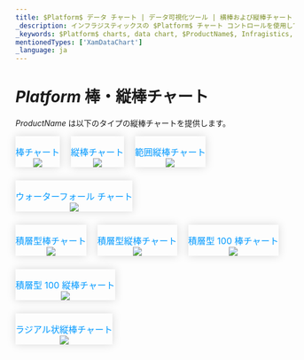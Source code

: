 ```yaml
---
title: $Platform$ データ チャート | データ可視化ツール | 横棒および縦棒チャート | データ バインディング | インフラジスティックス
_description: インフラジスティックスの $Platform$ チャート コントロールを使用して横棒チャート、積層型縦棒チャート、ウォーターフォール チャートなどの横棒および縦棒のチャートを作成します。$ProductName$ グラフ タイプについて説明します。
_keywords: $Platform$ charts, data chart, $ProductName$, Infragistics, $Platform$ チャート, データ チャート, インフラジスティックス
mentionedTypes: ['XamDataChart']
_language: ja
---
```

# $Platform$ 棒・縦棒チャート

$ProductName$ は以下のタイプの縦棒チャートを提供します。

<section class="feature__container">
    <style>
        .linkContent,
        .linkContent:hover {
            display: flex;
            flex-flow: column;
            align-items: center;
            box-shadow: none;
        }
        .link {
            display: inline-block;
            font-size: 1.0rem;
            color: #0099ff;
            cursor: pointer;
            padding-top: 1.0rem;
            margin-right: 1.0rem;
            margin-bottom: 1.5rem;
            box-shadow: 0 0 15px rgba(0,0,0,.15);
        }
        .link:hover {
            box-shadow: 0 0 15px rgba(0,0,0,.25);
        }
        .img {
            width: 250px;
            height: 250px;
            box-shadow: none;
        }
    </style>
    <body>
        <div class="link" href="data-chart-type-category-bar-series.md">
            <div class="linkContent">
                <div>棒チャート</div>
                <img class="responsive-img" src="../images/charts/data-chart-type-category-bar-series.png">
            </div>
        </div>
        <div class="link" href="data-chart-type-category-column-series.md">
            <div class="linkContent">
                <div>縦棒チャート</div>
                <img class="responsive-img" src="../images/charts/data-chart-type-category-column-series.png">
            </div>
        </div>
        <div class="link" href="data-chart-type-range-column-series.md">
            <div class="linkContent">
                <div>範囲縦棒チャート</div>
                <img class="responsive-img" src="../images/charts/data-chart-type-range-column-series.png">
            </div>
        </div>
        <div class="link" href="data-chart-type-category-waterfall-series.md">
            <div class="linkContent">
                <div>ウォーターフォール チャート</div>
                <img class="responsive-img" src="../images/charts/data-chart-type-category-waterfall-series.png">
            </div>
        </div>
        <br>
        <div class="link" href="data-chart-type-stacked-bar-series.md">
            <div class="linkContent">
                <div>積層型棒チャート</div>
                <img class="responsive-img" src="../images/charts/data-chart-type-stacked-bar-series.png">
            </div>
        </div>
        <div class="link" href="data-chart-type-stacked-column-series.md">
            <div class="linkContent">
                <div>積層型縦棒チャート</div>
                <img class="responsive-img" src="../images/charts/data-chart-type-stacked-column-series.png">
            </div>
        </div>
        <div class="link" href="data-chart-type-stacked-100-bar-series.md">
            <div class="linkContent">
                <div>積層型 100 棒チャート</div>
                <img class="responsive-img" src="../images/charts/data-chart-type-stacked-100-bar-series.png">
            </div>
        </div>
        <div class="link" href="data-chart-type-stacked-100-column-series.md">
            <div class="linkContent">
                <div>積層型 100 縦棒チャート</div>
                <img class="responsive-img" src="../images/charts/data-chart-type-stacked-100-column-series.png">
            </div>
        </div>
        <br>
        <div class="link" href="data-chart-type-radial-column-series.md">
            <div class="linkContent">
                <div>ラジアル状縦棒チャート</div>
                <img class="responsive-img" src="../images/charts/data-chart-type-radial-column-series.png">
            </div>
        </div>
    </body>
</section>
